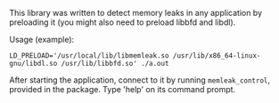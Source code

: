 This library was written to detect memory leaks in any application
by preloading it (you might also need to preload libbfd and libdl).

Usage (example):

`LD_PRELOAD='/usr/local/lib/libmemleak.so /usr/lib/x86_64-linux-gnu/libdl.so /usr/lib/libbfd.so' ./a.out`

After starting the application, connect to it by running `memleak_control`,
provided in the package. Type 'help' on its command prompt.
